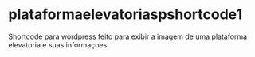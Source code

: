 # plataformaelevatoriaspshortcode1
Shortcode para wordpress feito para exibir a imagem de uma plataforma elevatoria e suas informaçoes.
